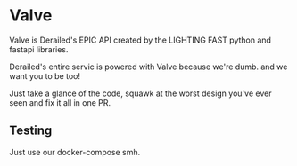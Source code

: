 # Valve
Valve is Derailed's EPIC API created by the LIGHTING FAST python and fastapi libraries.

Derailed's entire servic is powered with Valve because we're dumb.
and we want you to be too!

Just take a glance of the code, squawk at the worst design you've ever seen and fix it all in one PR.

## Testing
Just use our docker-compose smh.
